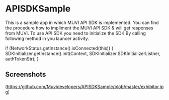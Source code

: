 # APISDKSample
This is a sample app in which MUVI API SDK is implemented.
You can find the procedure how to impliment the MUVI API SDK & will get responses from MUVI. To use API SDK you need to initialize the SDK By calling following method in you launcer activity.

if (NetworkStatus.getInstance().isConnected(this)) 
       {
         SDKInitializer.getInstance().init(Context,  SDKInitializer.SDKInitializerListner, authTokenStr);
        }
        
        
Screenshots
-----------

(https://github.com/Muvidevelopers/APISDKSample/blob/master/exhibitor.jpg)